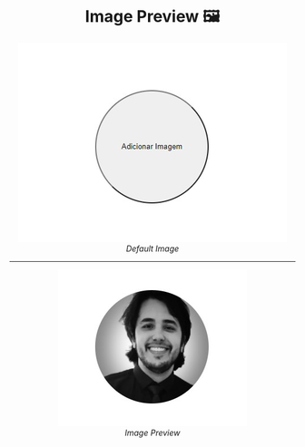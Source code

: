 <h1 align="center">Image Preview 🖼️</h1>

<p align="center">
  <a href="#" target="_blank">
    <img 
         src="https://raw.githubusercontent.com/lucasrmagalhaes/image_previews-react/main/public/add-image.jpg?token=AKKKNU7KJ7HFIREZE56I6DDA6HLOS" 
         alt="Default Image" 
    />
  </a>
  <br />
  <i>Default Image</i>
</p>

<hr />

<p align="center">
  <a href="#" target="_blank">
    <img 
         src="https://raw.githubusercontent.com/lucasrmagalhaes/image_previews-react/main/public/image.jpg?token=AKKKNU5A4PF44XJFWZMYXDLA6HLOM" 
         alt="Image Preview" 
    />
  </a>
  <br />
  <i>Image Preview</i>
</p>
